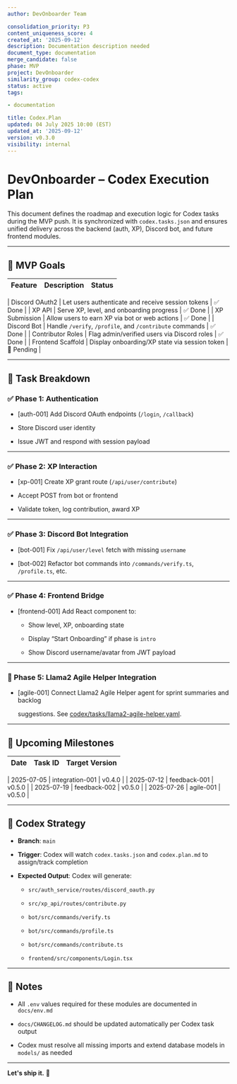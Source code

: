 ```yaml
---
author: DevOnboarder Team

consolidation_priority: P3
content_uniqueness_score: 4
created_at: '2025-09-12'
description: Documentation description needed
document_type: documentation
merge_candidate: false
phase: MVP
project: DevOnboarder
similarity_group: codex-codex
status: active
tags:

- documentation

title: Codex.Plan
updated: 04 July 2025 10:00 (EST)
updated_at: '2025-09-12'
version: v0.3.0
visibility: internal
---
```


# DevOnboarder – Codex Execution Plan

This document defines the roadmap and execution logic for Codex tasks during the
MVP push. It is synchronized with `codex.tasks.json` and ensures unified
delivery across the backend (auth, XP), Discord bot, and future frontend
modules.

---

## 🎯 MVP Goals

| Feature           | Description                                              | Status     |
| ----------------- | -------------------------------------------------------- | ---------- |

| Discord OAuth2    | Let users authenticate and receive session tokens        | ✅ Done    |
| XP API            | Serve XP, level, and onboarding progress                 | ✅ Done    |
| XP Submission     | Allow users to earn XP via bot or web actions            | ✅ Done    |
| Discord Bot       | Handle `/verify`, `/profile`, and `/contribute` commands | ✅ Done    |
| Contributor Roles | Flag admin/verified users via Discord roles              | ✅ Done    |
| Frontend Scaffold | Display onboarding/XP state via session token            | 🔧 Pending |

---

## 🧩 Task Breakdown

### ✅ Phase 1: Authentication

- [auth-001] Add Discord OAuth endpoints (`/login`, `/callback`)

- Store Discord user identity

- Issue JWT and respond with session payload

---

### ✅ Phase 2: XP Interaction

- [xp-001] Create XP grant route (`/api/user/contribute`)

- Accept POST from bot or frontend

- Validate token, log contribution, award XP

---

### ✅ Phase 3: Discord Bot Integration

- [bot-001] Fix `/api/user/level` fetch with missing `username`

- [bot-002] Refactor bot commands into `/commands/verify.ts`, `/profile.ts`, etc.

---

### ✅ Phase 4: Frontend Bridge

- [frontend-001] Add React component to:

    - Show level, XP, onboarding state

    - Display “Start Onboarding” if phase is `intro`

    - Show Discord username/avatar from JWT payload

---

### 🚧 Phase 5: Llama2 Agile Helper Integration

- [agile-001] Connect Llama2 Agile Helper agent for sprint summaries and backlog

  suggestions. See
  [codex/tasks/llama2-agile-helper.yaml](codex/tasks/llama2-agile-helper.yaml).

---

## 📆 Upcoming Milestones

| Date       | Task ID         | Target Version |
| ---------- | --------------- | -------------- |

| 2025-07-05 | integration-001 | v0.4.0         |
| 2025-07-12 | feedback-001    | v0.5.0         |
| 2025-07-19 | feedback-002    | v0.5.0         |
| 2025-07-26 | agile-001       | v0.5.0         |

---

## 🧠 Codex Strategy

- **Branch**: `main`

- **Trigger**: Codex will watch `codex.tasks.json` and `codex.plan.md` to assign/track completion

- **Expected Output**: Codex will generate:

    - `src/auth_service/routes/discord_oauth.py`

    - `src/xp_api/routes/contribute.py`

    - `bot/src/commands/verify.ts`

    - `bot/src/commands/profile.ts`

    - `bot/src/commands/contribute.ts`

    - `frontend/src/components/Login.tsx`

---

## 📌 Notes

- All `.env` values required for these modules are documented in `docs/env.md`

- `docs/CHANGELOG.md` should be updated automatically per Codex task output

- Codex must resolve all missing imports and extend database models in `models/` as needed

---

**Let's ship it.** 🚀
